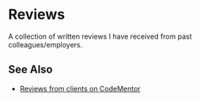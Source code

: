 Reviews
=======

A collection of written reviews I have received from past colleagues/employers.

## See Also
- [Reviews from clients on CodeMentor](https://www.codementor.io/@shawnfreyssonnet-inder)
